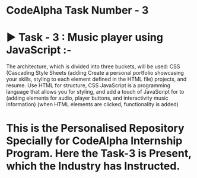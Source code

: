 # CodeAlpha Task Number - 3
# ▶︎ Task - 3 : Music player using JavaScript :- 
The architecture, which is divided into three buckets,
will be used: CSS (Cascading Style Sheets (adding
Create a personal portfolio showcasing your skills,
styling to each element defined in the HTML file)
projects, and resume. Use HTML for structure, CSS
JavaScript is a programming language that allows you
for styling, and add a touch of JavaScript for
to (adding elements for audio, player buttons, and
interactivity music information) (when HTML elements are clicked,
functionality is added)


# This is the Personalised Repository Specially for CodeAlpha Internship Program. Here the Task-3 is Present, which the Industry has Instructed.
